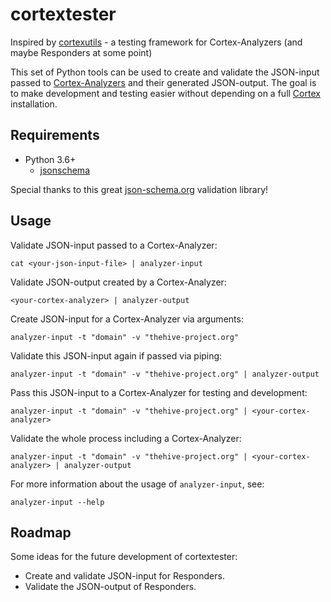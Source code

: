 # cortextester

Inspired by [cortexutils](https://github.com/TheHive-Project/cortexutils) - a testing framework for Cortex-Analyzers (and maybe Responders at some point)

This set of Python tools can be used to create and validate the JSON-input passed to [Cortex-Analyzers](https://github.com/TheHive-Project/Cortex-Analyzers/) and their generated JSON-output. The goal is to make development and testing easier without depending on a full [Cortex](https://github.com/TheHive-Project/CortexDocs) installation.

## Requirements

* Python 3.6+
    * [jsonschema](https://github.com/Julian/jsonschema)

Special thanks to this great [json-schema.org](https://json-schema.org/) validation library!

## Usage

Validate JSON-input passed to a Cortex-Analyzer:
```
cat <your-json-input-file> | analyzer-input
```

Validate JSON-output created by a Cortex-Analyzer:
```
<your-cortex-analyzer> | analyzer-output
```

Create JSON-input for a Cortex-Analyzer via arguments:
```
analyzer-input -t "domain" -v "thehive-project.org"
```

Validate this JSON-input again if passed via piping:
```
analyzer-input -t "domain" -v "thehive-project.org" | analyzer-output
```

Pass this JSON-input to a Cortex-Analyzer for testing and development:
```
analyzer-input -t "domain" -v "thehive-project.org" | <your-cortex-analyzer>
```

Validate the whole process including a Cortex-Analyzer:
```
analyzer-input -t "domain" -v "thehive-project.org" | <your-cortex-analyzer> | analyzer-output
```

For more information about the usage of `analyzer-input`, see:
```
analyzer-input --help
```

## Roadmap

Some ideas for the future development of cortextester:

* Create and validate JSON-input for Responders.
* Validate the JSON-output of Responders.
